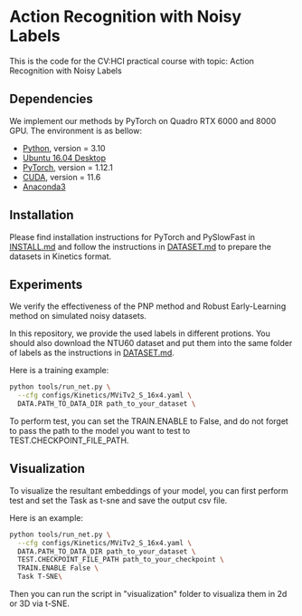 # Action Recognition with Noisy Labels

This is the code for the CV:HCI practical course with topic: Action Recognition with Noisy Labels

## Dependencies

We implement our methods by PyTorch on Quadro RTX 6000 and 8000 GPU. The environment is as bellow:

- [Python](https://python.org/), version = 3.10
- [Ubuntu 16.04 Desktop](https://ubuntu.com/download)
- [PyTorch](https://PyTorch.org/), version = 1.12.1
- [CUDA](https://developer.nvidia.com/cuda-downloads), version = 11.6
- [Anaconda3](https://www.anaconda.com/)


## Installation

Please find installation instructions for PyTorch and PySlowFast in [INSTALL.md](INSTALL.md) and follow the instructions in [DATASET.md](slowfast/datasets/DATASET.md) to prepare the datasets in Kinetics format.

## Experiments

We verify the effectiveness of the PNP method and Robust Early-Learning method on simulated noisy datasets. 

In this repository, we provide the used labels in different protions. You should also download the NTU60 dataset and put them into the same folder of labels as the instructions in [DATASET.md](slowfast/datasets/DATASET.md).


Here is a training example: 
```bash
python tools/run_net.py \
  --cfg configs/Kinetics/MViTv2_S_16x4.yaml \
  DATA.PATH_TO_DATA_DIR path_to_your_dataset \
```

To perform test, you can set the TRAIN.ENABLE to False, and do not forget to pass the path to the model you want to test to TEST.CHECKPOINT_FILE_PATH.


## Visualization

To visualize the resultant embeddings of your model, you can first perform test and set the Task as t-sne and save the output csv file.

Here is an example: 
```bash
python tools/run_net.py \
  --cfg configs/Kinetics/MViTv2_S_16x4.yaml \
  DATA.PATH_TO_DATA_DIR path_to_your_dataset \
  TEST.CHECKPOINT_FILE_PATH path_to_your_checkpoint \
  TRAIN.ENABLE False \
  Task T-SNE\
```

Then you can run the script in "visualization" folder to visualiza them in 2d or 3D via t-SNE.

